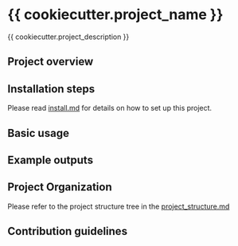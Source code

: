# {{ cookiecutter.project_name }}

{{ cookiecutter.project_description }}

## Project overview
  
## Installation steps

Please read [install.md](docs/install.md) for details on how to set up this project.

## Basic usage

## Example outputs

## Project Organization

Please refer to the project structure tree in the [project_structure.md](docs/project_structure.md)

## Contribution guidelines